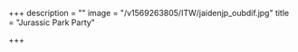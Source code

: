 +++
description = ""
image = "/v1569263805/ITW/jaidenjp_oubdif.jpg"
title = "Jurassic Park Party"

+++
